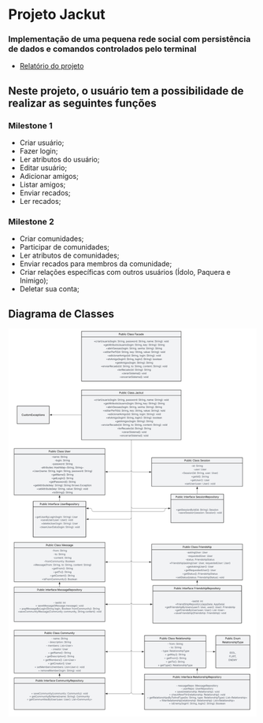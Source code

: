 # Projeto Jackut
### Implementação de uma pequena rede social com persistência de dados e comandos controlados pelo terminal

- [Relatório do projeto](https://docs.google.com/document/d/1aIfr_SsJ1FrdivfbXKgZ9VYlldLa-U6riRDX6d666VA/edit?usp=sharing)

## Neste projeto, o usuário tem a possibilidade de realizar as seguintes funções
### Milestone 1
- Criar usuário;
- Fazer login;
- Ler atributos do usuário;
- Editar usuário;
- Adicionar amigos;
- Listar amigos;
- Enviar recados;
- Ler recados;

### Milestone 2
- Criar comunidades;
- Participar de comunidades;
- Ler atributos de comunidades;
- Enviar recados para membros da comunidade;
- Criar relações específicas com outros usuários (Ídolo, Paquera e Inimigo);
- Deletar sua conta;

## Diagrama de Classes
![Diagrama de classes](Diagrama_UML.svg)
